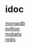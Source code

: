 # idoc  

[mongodb](https://docs.mongodb.com/)  
[python](https://python3-cookbook.readthedocs.io/zh_CN/latest/?utm_source=wechat_session&utm_medium=social&utm_oi=27532753633280)  
[mybatis](http://www.mybatis.org/mybatis-3/java-api.html)  
[redis](http://doc.redisfans.com/)  